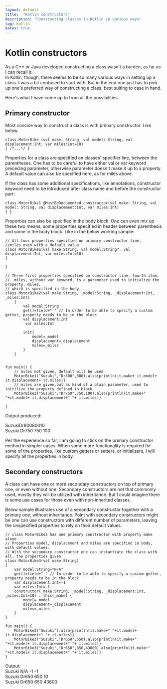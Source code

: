 ```yaml
---
layout: default
title:  "Kotlin constructors"
description: "Constructing classes in Kotlin in various ways"
tag: Kotlin
katex: true
---
```

# Kotlin constructors

As a C++ or Java developer, constructing a class wasn't a burden, as far as I can recall it.  
In Kotlin, though, there seems to be so many various ways in setting up a class. I was a bit confused to start with. But in the end one just has to pick up one's preferred way of constructing a class, best suiting to case in hand.

Here's what I have come up to from all the possibilities.

## Primary constructor

Most concise way to construct a class is with primary constructor. Like below

	class MotorBike (val make: String, val model: String, val displacement:Int, var miles:Int=10)
	{ /*...*/ }
	
Properties for a class are specified on classes' specifier line, between the parentheses. One has to be careful to have either val or var keyword preceding parameter, otherwise parameter doesn't make it up to a property. A default value can also be specified here, as for miles above.

If the class has some additional specifications, like annotations, constructor keyword need to be introduced after class name and before the constructor part:

	class MotorBike1 @MustBeDocumented constructor(val make: String, val model: String, val displacement:Int, var miles:Int)
	{ }

Properties can also be specified in the body block. One can even mix up these two means; some properties specified in header between parenthesis and some in the body block. Like in the below working sample:

	// All four properties specified on primary constructor line, 
	//miles even with a default value
	class MotorBike1(val make:String, val model:String?, val displacement:Int, var miles:Int=10)
	{
	
	}	
	
	// Three first properties specified on constructor line, fourth item, 
	// _miles, without var keyword, is a parameter used to initialize the property, miles, 
	// which is specified in the body.
	class MotorBike2(val make:String, _model:String, _displacement:Int, _miles:Int)
		{
	        val model:String
	        get()=field+" "	// In order to be able to specify a custom getter, property needs to be in the block
	        val displacement:Int
			 var miles:Int
	        
	        init{
	            model=_model
	            displacement=_displacement
	            miles=_miles
	        }
	    }
	
	
	fun main() {
	    // miles not given, default will be used
	    MotorBike1("Suzuki","Dr800",800).also{println(it.make+ it.model+ it.displacement+ it.miles)}
	    // miles are given,but as kind of a plain parameter, used to initilize the property defined in block
	    MotorBike2("Suzuki","Dr750",750,100).also{println(it.make+" "+it.model+ it.displacement+" "+ it.miles)}
	
	}
	
Output produced:

SuzukiDr80080010  
Suzuki Dr750 750 100

Per the experience so far, I am going to stick on the primary constructor method in simpler cases.
When some more functionality is required for some of the properties, like custom getters or setters, or initializers, I will specify all the properties in body.


## Secondary constructors

A class can have one or more secondary constructors on top of primary one, or even without one.
Secondary constructors are not that commonly used, mostly they will be utilized with inheritance. But I could imagine there is some use cases for those even with non-inherited classes.

Below sample illustrates use of a secondary constructor together with a primary one, without inheritance. Point with secondary constructors might be one can use constructors with different number of parameters, leaving the unspecified properties to rely on their default values.

	// class MotorBike3 has one primary constructor with property make alone
	// Properties model, displacement and miles are specified in body, with default values.
	// With the secondary constructor one can instantiate the class with all, the properties given.
	class MotorBike3(val make:String)
	{
		var model:String="N/A"
		get()=field+" "	// In order to be able to specify a custom getter, property needs to be in the block
		var displacement:Int=-1
		var miles:Int=-1
		constructor(_make:String, _model:String, _displacement:Int, _miles:Int=10) : this(_make) {
			model=_model
			displacement=_displacement
			miles=_miles
		}
	}	
	
	fun main() {
		MotorBike3("Suzuki").also{println(it.make+" "+it.model+ it.displacement+" "+ it.miles)}
		MotorBike3("Suzuki","Dr650",650).also{println(it.make+" "+it.model+ it.displacement+" "+ it.miles)}
		MotorBike3("Suzuki","Dr650",650,43800).also{println(it.make+" "+it.model+ it.displacement+" "+ it.miles)}
	}

Output:  
Suzuki N/A -1 -1   
Suzuki Dr650 650 10  
Suzuki Dr650 650 43800  


